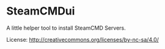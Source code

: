 # SteamCMDui
A little helper tool to install SteamCMD Servers.

License: http://creativecommons.org/licenses/by-nc-sa/4.0/
